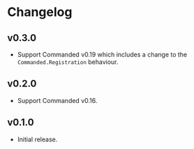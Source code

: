 # Changelog

## v0.3.0

- Support Commanded v0.19 which includes a change to the `Commanded.Registration` behaviour.

## v0.2.0

- Support Commanded v0.16.

## v0.1.0

- Initial release.
